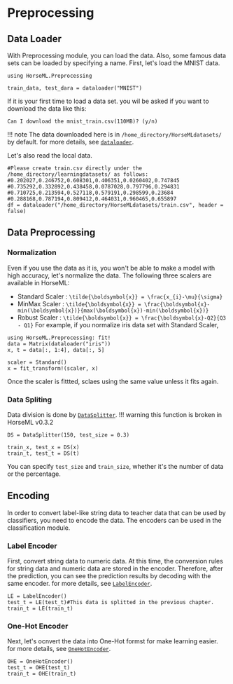 # Preprocessing

## Data Loader
With Preprocessing module, you can load the data. Also, some famous data sets can be loaded by specifying a name.
First, let's load the MNIST data.
```
using HorseML.Preprocessing

train_data, test_dara = dataloader("MNIST")
```
If it is your first time to load a data set. you wil be asked if you want to download the data like this:
```
Can I download the mnist_train.csv(110MB)? (y/n)
```

!!! note
    The data downloaded here is in `/home_directory/HorseMLdatasets/` by default. for more details, see [`dataloader`](@ref).

Let's also read the local data. 
```
#Please create train.csv directly under the /home_directory/learningdatasets/ as follows:
#0.202027,0.246752,0.608301,0.406351,0.0260402,0.747845
#0.735292,0.332892,0.438458,0.0787028,0.797796,0.294831
#0.710725,0.213594,0.527118,0.579191,0.298599,0.23684
#0.288168,0.787194,0.809412,0.464031,0.960465,0.655897
df = dataloader("/home_directory/HorseMLdatasets/train.csv", header = false)
```

## Data Preprocessing

### Normalization
Even if you use the data as it is, you won't be able to make a model with high accuracy, let's normalize the data.
The following three scalers are available in HorseML:
- Standard Scaler : ``\tilde{\boldsymbol{x}} = \frac{x_{i}-\mu}{\sigma}``
- MinMax Scaler : ``\tilde{\boldsymbol{x}} = \frac{\boldsymbol{x}-min(\boldsymbol{x})}{max(\boldsymbol{x})-min(\boldsymbol{x})}``
- Robust Scaler : ``\tilde{\boldsymbol{x}} = \frac{\boldsymbol{x}-Q2}{Q3 - Q1}``
For example, if you normalize iris data set with Standard Scaler,
```
using HorseML.Preprocessing: fit!
data = Matrix(dataloader("iris"))
x, t = data[:, 1:4], data[:, 5]

scaler = Standard()
x = fit_transform!(scaler, x)
```
Once the scaler is fittted, sclaes using the same value unless it fits again.

### Data Spliting
Data division is done by [`DataSplitter`](@ref).
!!! warning
    this function is broken in HorseML v0.3.2
```
DS = DataSplitter(150, test_size = 0.3)

train_x, test_x = DS(x)
train_t, test_t = DS(t)
```
You can specify `test_size` and `train_size`, whether it's the number of data or the percentage.

## Encoding
In order to convert label-like string data to teacher data that can be used by classifiers, you need to encode the data. The encoders can be used in the classification module.

### Label Encoder
First, convert string data to numeric data. At this time, the conversion rules for string data and numeric data are stored in the encoder. Therefore, after the prediction, you can see the prediction results by decoding with the same encoder. for more details, see [`LabelEncoder`](@ref).
```
LE = LabelEncoder()
test_t = LE(test_t)#This data is splitted in the previous chapter.
train_t = LE(train_t)
```

### One-Hot Encoder
Next, let's ocnvert the data into One-Hot formst for make learning easier. for more details, see [`OneHotEncoder`](@ref).
```
OHE = OneHotEncoder()
test_t = OHE(test_t)
train_t = OHE(train_t)
```